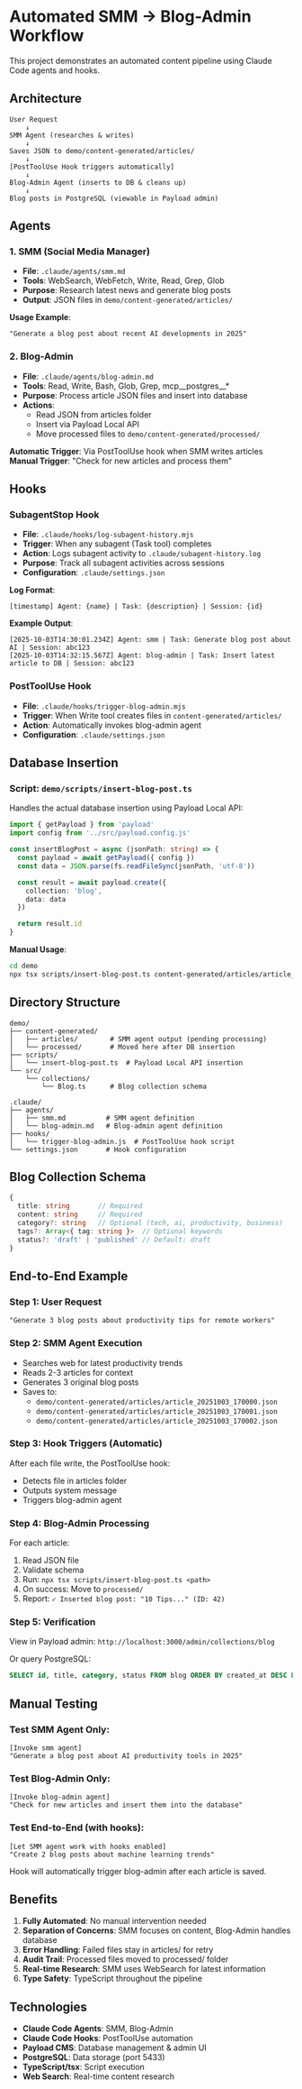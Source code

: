 # Automated SMM → Blog-Admin Workflow

This project demonstrates an automated content pipeline using Claude Code agents and hooks.

## Architecture

```
User Request
    ↓
SMM Agent (researches & writes)
    ↓
Saves JSON to demo/content-generated/articles/
    ↓
[PostToolUse Hook triggers automatically]
    ↓
Blog-Admin Agent (inserts to DB & cleans up)
    ↓
Blog posts in PostgreSQL (viewable in Payload admin)
```

## Agents

### 1. SMM (Social Media Manager)
- **File**: `.claude/agents/smm.md`
- **Tools**: WebSearch, WebFetch, Write, Read, Grep, Glob
- **Purpose**: Research latest news and generate blog posts
- **Output**: JSON files in `demo/content-generated/articles/`

**Usage Example**:
```
"Generate a blog post about recent AI developments in 2025"
```

### 2. Blog-Admin
- **File**: `.claude/agents/blog-admin.md`
- **Tools**: Read, Write, Bash, Glob, Grep, mcp__postgres__*
- **Purpose**: Process article JSON files and insert into database
- **Actions**:
  - Read JSON from articles folder
  - Insert via Payload Local API
  - Move processed files to `demo/content-generated/processed/`

**Automatic Trigger**: Via PostToolUse hook when SMM writes articles
**Manual Trigger**: "Check for new articles and process them"

## Hooks

### SubagentStop Hook
- **File**: `.claude/hooks/log-subagent-history.mjs`
- **Trigger**: When any subagent (Task tool) completes
- **Action**: Logs subagent activity to `.claude/subagent-history.log`
- **Purpose**: Track all subagent activities across sessions
- **Configuration**: `.claude/settings.json`

**Log Format**:
```
[timestamp] Agent: {name} | Task: {description} | Session: {id}
```

**Example Output**:
```
[2025-10-03T14:30:01.234Z] Agent: smm | Task: Generate blog post about AI | Session: abc123
[2025-10-03T14:32:15.567Z] Agent: blog-admin | Task: Insert latest article to DB | Session: abc123
```

### PostToolUse Hook
- **File**: `.claude/hooks/trigger-blog-admin.mjs`
- **Trigger**: When Write tool creates files in `content-generated/articles/`
- **Action**: Automatically invokes blog-admin agent
- **Configuration**: `.claude/settings.json`

## Database Insertion

### Script: `demo/scripts/insert-blog-post.ts`

Handles the actual database insertion using Payload Local API:

```typescript
import { getPayload } from 'payload'
import config from '../src/payload.config.js'

const insertBlogPost = async (jsonPath: string) => {
  const payload = await getPayload({ config })
  const data = JSON.parse(fs.readFileSync(jsonPath, 'utf-8'))

  const result = await payload.create({
    collection: 'blog',
    data: data
  })

  return result.id
}
```

**Manual Usage**:
```bash
cd demo
npx tsx scripts/insert-blog-post.ts content-generated/articles/article_xyz.json
```

## Directory Structure

```
demo/
├── content-generated/
│   ├── articles/        # SMM agent output (pending processing)
│   └── processed/       # Moved here after DB insertion
├── scripts/
│   └── insert-blog-post.ts  # Payload Local API insertion
└── src/
    └── collections/
        └── Blog.ts      # Blog collection schema

.claude/
├── agents/
│   ├── smm.md          # SMM agent definition
│   └── blog-admin.md   # Blog-admin agent definition
├── hooks/
│   └── trigger-blog-admin.js  # PostToolUse hook script
└── settings.json       # Hook configuration
```

## Blog Collection Schema

```typescript
{
  title: string       // Required
  content: string     // Required
  category?: string   // Optional (tech, ai, productivity, business)
  tags?: Array<{ tag: string }>  // Optional keywords
  status?: 'draft' | 'published' // Default: draft
}
```

## End-to-End Example

### Step 1: User Request
```
"Generate 3 blog posts about productivity tips for remote workers"
```

### Step 2: SMM Agent Execution
- Searches web for latest productivity trends
- Reads 2-3 articles for context
- Generates 3 original blog posts
- Saves to:
  - `demo/content-generated/articles/article_20251003_170000.json`
  - `demo/content-generated/articles/article_20251003_170001.json`
  - `demo/content-generated/articles/article_20251003_170002.json`

### Step 3: Hook Triggers (Automatic)
After each file write, the PostToolUse hook:
- Detects file in articles folder
- Outputs system message
- Triggers blog-admin agent

### Step 4: Blog-Admin Processing
For each article:
1. Read JSON file
2. Validate schema
3. Run: `npx tsx scripts/insert-blog-post.ts <path>`
4. On success: Move to `processed/`
5. Report: `✓ Inserted blog post: "10 Tips..." (ID: 42)`

### Step 5: Verification
View in Payload admin: `http://localhost:3000/admin/collections/blog`

Or query PostgreSQL:
```sql
SELECT id, title, category, status FROM blog ORDER BY created_at DESC LIMIT 5;
```

## Manual Testing

### Test SMM Agent Only:
```
[Invoke smm agent]
"Generate a blog post about AI productivity tools in 2025"
```

### Test Blog-Admin Only:
```
[Invoke blog-admin agent]
"Check for new articles and insert them into the database"
```

### Test End-to-End (with hooks):
```
[Let SMM agent work with hooks enabled]
"Create 2 blog posts about machine learning trends"
```
Hook will automatically trigger blog-admin after each article is saved.

## Benefits

1. **Fully Automated**: No manual intervention needed
2. **Separation of Concerns**: SMM focuses on content, Blog-Admin handles database
3. **Error Handling**: Failed files stay in articles/ for retry
4. **Audit Trail**: Processed files moved to processed/ folder
5. **Real-time Research**: SMM uses WebSearch for latest information
6. **Type Safety**: TypeScript throughout the pipeline

## Technologies

- **Claude Code Agents**: SMM, Blog-Admin
- **Claude Code Hooks**: PostToolUse automation
- **Payload CMS**: Database management & admin UI
- **PostgreSQL**: Data storage (port 5433)
- **TypeScript/tsx**: Script execution
- **Web Search**: Real-time content research
